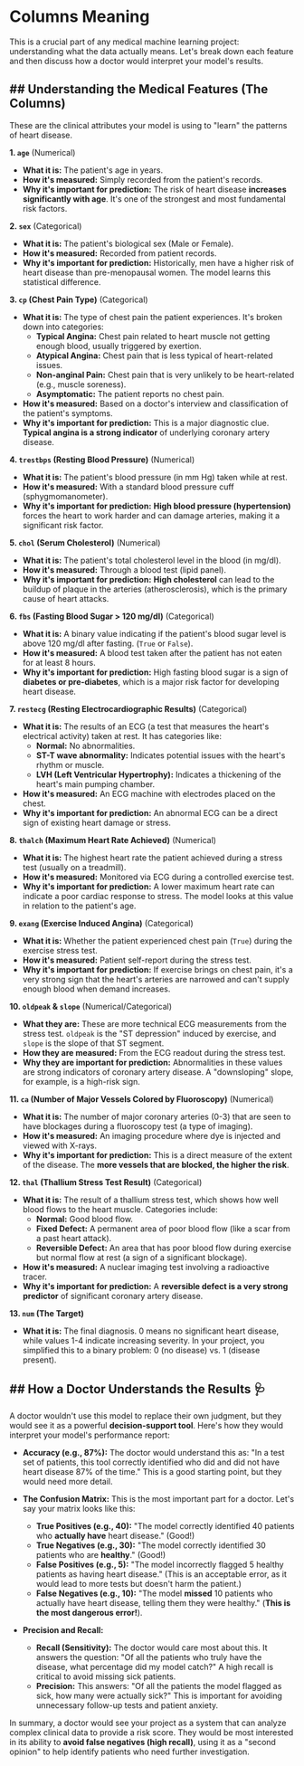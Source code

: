 # Columns Meaning

This is a crucial part of any medical machine learning project: understanding what the data actually means. Let's break down each feature and then discuss how a doctor would interpret your model's results.

## ## Understanding the Medical Features (The Columns)

These are the clinical attributes your model is using to "learn" the patterns of heart disease.

**1. `age`** (Numerical)

- **What it is:** The patient's age in years.
- **How it's measured:** Simply recorded from the patient's records.
- **Why it's important for prediction:** The risk of heart disease **increases significantly with age**. It's one of the strongest and most fundamental risk factors.

**2. `sex`** (Categorical)

- **What it is:** The patient's biological sex (Male or Female).
- **How it's measured:** Recorded from patient records.
- **Why it's important for prediction:** Historically, men have a higher risk of heart disease than pre-menopausal women. The model learns this statistical difference.

**3. `cp` (Chest Pain Type)** (Categorical)

- **What it is:** The type of chest pain the patient experiences. It's broken down into categories:
  - **Typical Angina:** Chest pain related to heart muscle not getting enough blood, usually triggered by exertion.
  - **Atypical Angina:** Chest pain that is less typical of heart-related issues.
  - **Non-anginal Pain:** Chest pain that is very unlikely to be heart-related (e.g., muscle soreness).
  - **Asymptomatic:** The patient reports no chest pain.
- **How it's measured:** Based on a doctor's interview and classification of the patient's symptoms.
- **Why it's important for prediction:** This is a major diagnostic clue. **Typical angina is a strong indicator** of underlying coronary artery disease.

**4. `trestbps` (Resting Blood Pressure)** (Numerical)

- **What it is:** The patient's blood pressure (in mm Hg) taken while at rest.
- **How it's measured:** With a standard blood pressure cuff (sphygmomanometer).
- **Why it's important for prediction:** **High blood pressure (hypertension)** forces the heart to work harder and can damage arteries, making it a significant risk factor.

**5. `chol` (Serum Cholesterol)** (Numerical)

- **What it is:** The patient's total cholesterol level in the blood (in mg/dl).
- **How it's measured:** Through a blood test (lipid panel).
- **Why it's important for prediction:** **High cholesterol** can lead to the buildup of plaque in the arteries (atherosclerosis), which is the primary cause of heart attacks.

**6. `fbs` (Fasting Blood Sugar > 120 mg/dl)** (Categorical)

- **What it is:** A binary value indicating if the patient's blood sugar level is above 120 mg/dl after fasting. (`True` or `False`).
- **How it's measured:** A blood test taken after the patient has not eaten for at least 8 hours.
- **Why it's important for prediction:** High fasting blood sugar is a sign of **diabetes or pre-diabetes**, which is a major risk factor for developing heart disease.

**7. `restecg` (Resting Electrocardiographic Results)** (Categorical)

- **What it is:** The results of an ECG (a test that measures the heart's electrical activity) taken at rest. It has categories like:
  - **Normal:** No abnormalities.
  - **ST-T wave abnormality:** Indicates potential issues with the heart's rhythm or muscle.
  - **LVH (Left Ventricular Hypertrophy):** Indicates a thickening of the heart's main pumping chamber.
- **How it's measured:** An ECG machine with electrodes placed on the chest.
- **Why it's important for prediction:** An abnormal ECG can be a direct sign of existing heart damage or stress.

**8. `thalch` (Maximum Heart Rate Achieved)** (Numerical)

- **What it is:** The highest heart rate the patient achieved during a stress test (usually on a treadmill).
- **How it's measured:** Monitored via ECG during a controlled exercise test.
- **Why it's important for prediction:** A lower maximum heart rate can indicate a poor cardiac response to stress. The model looks at this value in relation to the patient's age.

**9. `exang` (Exercise Induced Angina)** (Categorical)

- **What it is:** Whether the patient experienced chest pain (`True`) during the exercise stress test.
- **How it's measured:** Patient self-report during the stress test.
- **Why it's important for prediction:** If exercise brings on chest pain, it's a very strong sign that the heart's arteries are narrowed and can't supply enough blood when demand increases.

**10. `oldpeak` & `slope`** (Numerical/Categorical)

- **What they are:** These are more technical ECG measurements from the stress test. `oldpeak` is the "ST depression" induced by exercise, and `slope` is the slope of that ST segment.
- **How they are measured:** From the ECG readout during the stress test.
- **Why they are important for prediction:** Abnormalities in these values are strong indicators of coronary artery disease. A "downsloping" slope, for example, is a high-risk sign.

**11. `ca` (Number of Major Vessels Colored by Fluoroscopy)** (Numerical)

- **What it is:** The number of major coronary arteries (0-3) that are seen to have blockages during a fluoroscopy test (a type of imaging).
- **How it's measured:** An imaging procedure where dye is injected and viewed with X-rays.
- **Why it's important for prediction:** This is a direct measure of the extent of the disease. The **more vessels that are blocked, the higher the risk**.

**12. `thal` (Thallium Stress Test Result)** (Categorical)

- **What it is:** The result of a thallium stress test, which shows how well blood flows to the heart muscle. Categories include:
  - **Normal:** Good blood flow.
  - **Fixed Defect:** A permanent area of poor blood flow (like a scar from a past heart attack).
  - **Reversible Defect:** An area that has poor blood flow during exercise but normal flow at rest (a sign of a significant blockage).
- **How it's measured:** A nuclear imaging test involving a radioactive tracer.
- **Why it's important for prediction:** A **reversible defect is a very strong predictor** of significant coronary artery disease.

**13. `num` (The Target)**

- **What it is:** The final diagnosis. 0 means no significant heart disease, while values 1-4 indicate increasing severity. In your project, you simplified this to a binary problem: 0 (no disease) vs. 1 (disease present).

## ## How a Doctor Understands the Results 🩺

A doctor wouldn't use this model to replace their own judgment, but they would see it as a powerful **decision-support tool**. Here's how they would interpret your model's performance report:

- **Accuracy (e.g., 87%):** The doctor would understand this as: "In a test set of patients, this tool correctly identified who did and did not have heart disease 87% of the time." This is a good starting point, but they would need more detail.

- **The Confusion Matrix:** This is the most important part for a doctor. Let's say your matrix looks like this:

  - **True Positives (e.g., 40):** "The model correctly identified 40 patients who **actually have** heart disease." (Good!)
  - **True Negatives (e.g., 30):** "The model correctly identified 30 patients who are **healthy**." (Good!)
  - **False Positives (e.g., 5):** "The model incorrectly flagged 5 healthy patients as having heart disease." (This is an acceptable error, as it would lead to more tests but doesn't harm the patient.)
  - **False Negatives (e.g., 10):** "The model **missed** 10 patients who actually have heart disease, telling them they were healthy." (**This is the most dangerous error!**).

- **Precision and Recall:**
  - **Recall (Sensitivity):** The doctor would care most about this. It answers the question: "Of all the patients who truly have the disease, what percentage did my model catch?" A high recall is critical to avoid missing sick patients.
  - **Precision:** This answers: "Of all the patients the model flagged as sick, how many were actually sick?" This is important for avoiding unnecessary follow-up tests and patient anxiety.

In summary, a doctor would see your project as a system that can analyze complex clinical data to provide a risk score. They would be most interested in its ability to **avoid false negatives (high recall)**, using it as a "second opinion" to help identify patients who need further investigation.
